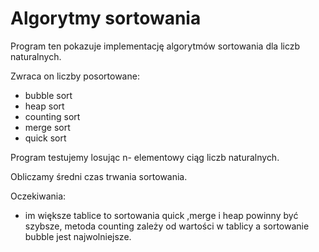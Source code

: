 # Algorytmy sortowania

Program ten pokazuje implementację algorytmów sortowania dla liczb naturalnych.
 
Zwraca on liczby posortowane: 
 - bubble sort
 - heap sort 
 - counting sort 
 - merge sort
 - quick sort

Program testujemy losując n- elementowy ciąg liczb naturalnych.

Obliczamy średni czas trwania sortowania. 

Oczekiwania:
 -  im większe tablice to sortowania quick ,merge i heap powinny być szybsze, metoda
counting zależy od wartości w tablicy a  sortowanie bubble jest najwolniejsze.